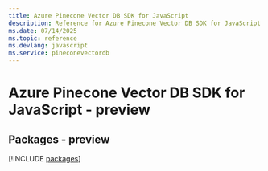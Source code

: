 ```yaml
---
title: Azure Pinecone Vector DB SDK for JavaScript
description: Reference for Azure Pinecone Vector DB SDK for JavaScript
ms.date: 07/14/2025
ms.topic: reference
ms.devlang: javascript
ms.service: pineconevectordb
---
```

# Azure Pinecone Vector DB SDK for JavaScript - preview
## Packages - preview
[!INCLUDE [packages](pinecone-vector-db-index.md)]